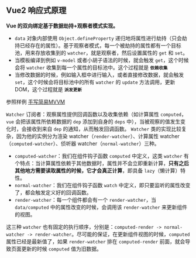 ## Vue2 响应式原理
**Vue 的双向绑定基于数据劫持+观察者模式实现。**

* `data` 对象内部使用 `Object.defineProperty` 递归地将属性进行劫持（只会劫持已经存在的属性）。基于观察者模式，每一个被劫持的属性都有一个目标池，用来存放收集到的 `watcher`，就是观察者，然后设置属性的 `get` 和 `set`。
* 当模板编译到例如 `v-model` 或者小胡子语法的时候，就会触发 `get`，这个时候会将 `watcher` 收集到每一个属性的目标池中。这个过程就是 **`依赖收集`**
* 当修改数据的时候，例如输入框中进行输入，或者直接修改数据，就会触发 `set`，这个时候会将目标池中的所有 `watcher` 的 `update` 方法调用，更新DOM，这个过程就是 **`派发更新`**

参照样例 [手写简易MVVM](./手写简易MVVM/index.js)


`Watcher` 订阅者：观察属性提供回调函数以及收集依赖（如计算属性 `computed`，`vue` 会把该属性所依赖数据的 `dep` 添加到自身的 `deps` 中），当被观察的值发生变化时，会接收到来自 `dep` 的通知，从而触发回调函数。
`Watcher` 类的实现比较复杂，因为他的实例分为渲染 watcher（`render-watcher`）、计算属性 watcher（`computed-watcher`）、侦听器 watcher（`normal-watcher`）三种。
* `computed-watcher`：我们在组件钩子函数 `computed` 中定义，这类 `watcher` 有个特点：当计算属性依赖于其他数据时，属性并不会立即重新计算，**只有之后其他地方需要读取属性的时候，它才会真正计算**，即具备 `lazy`（懒计算）特性。
* `normal-watcher`：我们在组件钩子函数 `watch` 中定义，即只要监听的属性改变了，都会触发定义好的回调函数。
* `render-watcher`：每一个组件都会有一个 `render-watcher`，当 `data/computed` 中的属性改变的时候，会调用该 `render-watcher` 来更新组件的视图。

这三种 `watcher` 也有固定的执行顺序，分别是：`computed-render -> normal-watcher -> render-watcher`。尽可能的保证，在更新组件视图的时候，`computed` 属性已经是最新值了，如果 `render-watcher` 排在 `computed-render` 前面，就会导致页面更新的时候 `computed` 值为旧数据。